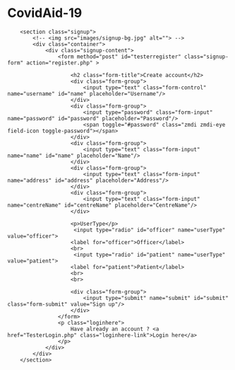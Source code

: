 # CovidAid-19

        <section class="signup">
            <!-- <img src="images/signup-bg.jpg" alt=""> -->
            <div class="container">
                <div class="signup-content">
                    <form method="post" id="testerregister" class="signup-form" action="register.php" >
					
                        <h2 class="form-title">Create account</h2>
                        <div class="form-group">
                            <input type="text" class="form-control" name="username" id="name" placeholder="Username"/>
                        </div>
						<div class="form-group">
                            <input type="password" class="form-input" name="password" id="password" placeholder="Password"/>
                            <span toggle="#password" class="zmdi zmdi-eye field-icon toggle-password"></span>
                        </div>
                        <div class="form-group">
                            <input type="text" class="form-input" name="name" id="name" placeholder="Name"/>
                        </div>
						<div class="form-group">
                            <input type="text" class="form-input" name="address" id="address" placeholder="Address"/>
                        </div>
						<div class="form-group">
                            <input type="text" class="form-input" name="centreName" id="centreName" placeholder="CentreName"/>
                        </div>
						
						<p>UserType</p>
						 <input type="radio" id="officer" name="userType" value="officer">
						<label for="officer">Officer</label>
						<br>
						 <input type="radio" id="patient" name="userType" value="patient">
						<label for="patient">Patient</label>
						<br>
						<br>
						
                        <div class="form-group">
                            <input type="submit" name="submit" id="submit" class="form-submit" value="Sign up"/>
                        </div>
                    </form>
                    <p class="loginhere">
                        Have already an account ? <a href="TesterLogin.php" class="loginhere-link">Login here</a>
                    </p>
                </div>
            </div>
        </section>

